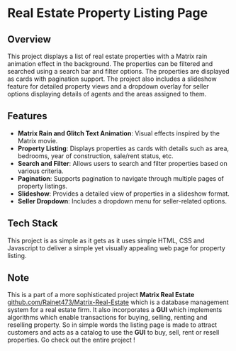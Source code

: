 # Real Estate Property Listing Page

## Overview

This project displays a list of real estate properties with a Matrix rain animation effect in the background. The properties can be filtered and searched using a search bar and filter options. The properties are displayed as cards with pagination support. The project also includes a slideshow feature for detailed property views and a dropdown overlay for seller options displaying details of agents and the areas assigned to them.

## Features

- **Matrix Rain and Glitch Text Animation**: Visual effects inspired by the Matrix movie.
- **Property Listing**: Displays properties as cards with details such as area, bedrooms, year of construction, sale/rent status, etc.
- **Search and Filter**: Allows users to search and filter properties based on various criteria.
- **Pagination**: Supports pagination to navigate through multiple pages of property listings.
- **Slideshow**: Provides a detailed view of properties in a slideshow format.
- **Seller Dropdown**: Includes a dropdown menu for seller-related options.

## Tech Stack

This project is as simple as it gets as it uses simple HTML, CSS and Javascript to deliver a simple yet visually appealing web page for property listing.

## Note

This is a part of a more sophisticated project **Matrix Real Estate** [github.com/Rainet473/Matrix-Real-Estate](github.com/Rainet473/Matrix-Real-Estate) which is a database management system for a real estate firm. It also incorporates a **GUI** which implements algorithms which enable transactions for buying, selling, renting and reselling property. So in simple words the listing page is made to attract customers and acts as a catalog to use the **GUI** to buy, sell, rent or resell properties. Go check out the entire project !
